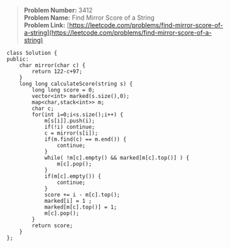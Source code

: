 > **Problem Number:** 3412 <br>
> **Problem Name:** Find Mirror Score of a String <br>
> **Problem Link:** [https://leetcode.com/problems/find-mirror-score-of-a-string](https://leetcode.com/problems/find-mirror-score-of-a-string) <br>

    class Solution {
    public:
        char mirror(char c) {
            return 122-c+97;
        }
        long long calculateScore(string s) {
            long long score = 0;
            vector<int> marked(s.size(),0);
            map<char,stack<int>> m;
            char c;
            for(int i=0;i<s.size();i++) {
                m[s[i]].push(i);
                if(!i) continue;
                c = mirror(s[i]);
                if(m.find(c) == m.end()) {
                    continue;
                }
                while( !m[c].empty() && marked[m[c].top()] ) {
                    m[c].pop();
                }
                if(m[c].empty()) {
                    continue;
                }
                score += i - m[c].top();
                marked[i] = 1 ;
                marked[m[c].top()] = 1;
                m[c].pop();
            }
            return score;
        }
    };